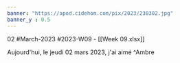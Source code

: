 ```yaml
---
banner: "https://apod.cidehom.com/pix/2023/230302.jpg"
banner_y : 0.5
---
```

02 #March-2023 #2023-W09 - [[Week 09.xlsx]]


Aujourd'hui, le jeudi 02 mars 2023, j'ai aimé  ^Ambre